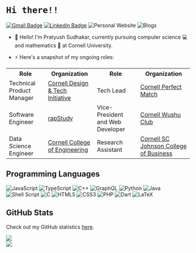 # `Hi there!!`
[![Gmail Badge](https://img.shields.io/badge/-Gmail-c14438?style=flat-square&logo=Gmail&logoColor=white&link=mailto:ps2245@cornell.edu)](mailto:me@pratyushsudhakar.com) 
[![Linkedin Badge](https://img.shields.io/badge/-Linkedin-4169E1?style=flat-square&logo=Linkedin&logoColor=white&&link=https://www.linkedin.com/in/pratyushsudhakar/)](https://www.linkedin.com/in/pratyushsudhakar/)
<a style="text-decoration:none;" href="pratyushsudhakar.com" target="_blank">
  ![Personal Website](https://img.shields.io/badge/-Website-red?style=flat-square&color=%23FF8800&link=https%3A%2F%2Fpratyushsudhakar.com%2F)
</a>
<a style="text-decoration:none;" href="private.pratyushsudhakar.com" target="_blank">
  ![Blogs](https://img.shields.io/badge/-Blogs-red?style=flat-square&color=%2#D1AB66&link=https%3A%2F%2Fprivate.pratyushsudhakar.com%2F)
</a>

- 👋 Hello! I'm Pratyush Sudhakar, currently pursuing computer science :computer: and mathematics :abacus: at Cornell University.

- ⚡ Here's a snapshot of my ongoing roles:

<table width="100vw">
  <tr>
    <th>Role</th>
    <th>Organization</th>
    <th>Role</th>
    <th>Organization</th>
  </tr>
  <tr>
    <td>Technical Product Manager</td>
    <td><a href="https://www.cornelldti.org/">Cornell Design & Tech Initiative</a></td>
    <td>Tech Lead</td>
    <td><a href="https://perfectmatch.ai/">Cornell Perfect Match</a></td>
  </tr>
  <tr>
    <td>Software Engineer</td>
    <td><a href="https://rapstudy.com/">rapStudy</a></td>
    <td>Vice-President and Web Developer</td>
    <td><a href="https://cornellwushu.github.io/">Cornell Wushu Club</a></td>
  </tr>
  <tr>
    <td>Data Science Engineer</td>
    <td><a href="https://strategicplan.engineering.cornell.edu/community/innovation-entrepreneurship/">Cornell College of Engineering</a></td>
    <td>Research Assistant</td>
    <td><a href="https://business.cornell.edu/">Cornell SC Johnson College of Business</a></td>
  </tr>
</table>

## Programming Languages
![JavaScript](https://img.shields.io/badge/-JavaScript-%23323330?style=for-the-badge&logo=javascript&logoColor=%23F7DF1E)
![TypeScript](https://img.shields.io/badge/-TypeScript-%23007ACC?style=for-the-badge&logo=typescript&logoColor=white)
![C++](https://img.shields.io/badge/-C++-%2300599C?style=for-the-badge&logo=c%2B%2B&logoColor=white)
![GraphQL](https://img.shields.io/badge/-GraphQL-E10098?style=for-the-badge&logo=graphql&logoColor=white)
![Python](https://img.shields.io/badge/-Python-3670A0?style=for-the-badge&logo=python&logoColor=ffdd54)
![Java](https://img.shields.io/badge/-Java-%23ED8B00.svg?style=for-the-badge&logo=java&logoColor=white)
![Shell Script](https://img.shields.io/badge/-Shell_Script-%23121011.svg?style=for-the-badge&logo=gnu-bash&logoColor=white)
![C](https://img.shields.io/badge/-C-%2300599C.svg?style=for-the-badge&logo=c&logoColor=white)
![HTML5](https://img.shields.io/badge/-HTML5-%23E34F26.svg?style=for-the-badge&logo=html5&logoColor=white)
![CSS3](https://img.shields.io/badge/-CSS3-%231572B6.svg?style=for-the-badge&logo=css3&logoColor=white)
![PHP](https://img.shields.io/badge/-PHP-%23777BB4.svg?style=for-the-badge&logo=php&logoColor=white)
![Dart](https://img.shields.io/badge/dart-%230175C2.svg?style=for-the-badge&logo=dart&logoColor=white)
![LaTeX](https://img.shields.io/badge/latex-%23008080.svg?style=for-the-badge&logo=latex&logoColor=white)

## GitHub Stats
Check out my GitHub statistics [here](https://www.githubtrends.io/wrapped/pratyush1712). 

<div style="display:flex;flex-direction:column;">
  <img src="https://api.githubtrends.io/user/svg/pratyush1712/repos?time_range=one_year&loc_metric=changed&theme=dark">
  <img src = "https://api.githubtrends.io/user/svg/pratyush1712/langs?time_range=one_year&include_private=True&loc_metric=changed&theme=dark">
</div>
